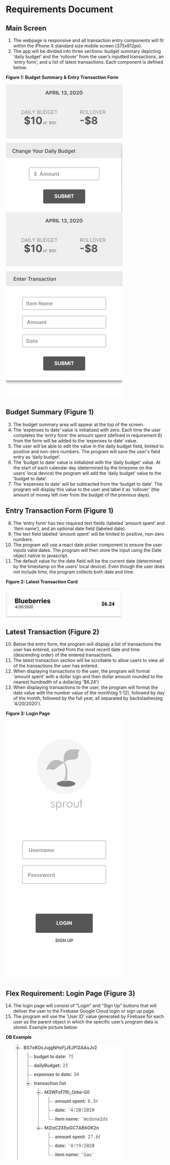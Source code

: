 # Requirements Document

## Main Screen
1. The webpage is responsive and all transaction entry components will fit within the iPhone X standard size mobile screen (375x812px).
2. The app will be divided into three sections: budget summary depicting ‘daily budget’ and the ‘rollover’  from the user’s inputted transactions, an ‘entry form’, and a list of latest transactions. Each component is defined below.

**Figure 1: Budget Summary & Entry Transaction Form**

![](../designImages/MAIN_4.png)
![](../designImages/MAIN_2.png)

## Budget Summary (Figure 1)
3. The budget summary area will appear at the top of the screen.
4. The ‘expenses to date’ value is initialized with zero.  Each time the user completes the  ‘entry form’ the amount spent (defined in requirement 6) from the form will be added to the ‘expenses to date’ value. 
5. The user will be able to edit the value in the daily budget field, limited to positive and non-zero numbers. The program will save the user's field entry as ‘daily budget’.
6. The ‘budget to date’ value is initialized with the ‘daily budget’ value. At the start of each calendar day (determined by the timezone on the users’ local device) the program will add the ‘daily budget’ value to the ‘budget to date’.
7. The ‘expenses to date’ will be subtracted from the ‘budget to date’. The program will display this value to the user and label it as ‘rollover’ (the amount of money left over from the budget of the previous days). 

## Entry Transaction Form (Figure 1)
8. The ‘entry form’ has two required text fields (labeled ‘amount spent’ and ‘item name’), and an optional date field (labeled date). 
9. The text field labeled ‘amount spent’ will be limited to positive, non-zero numbers.
10. The program will use a react date picker component to ensure the user inputs valid dates. The program will then store the input using the Date object native to javascript. 
11. The default value for the date field will be the current date (determined by the timestamp on the users’ local device). Even though the user does not include time, the program collects both date and time. 

**Figure 2: Latest Transaction Card**

![](../designImages/TRANSACTION_CARD.png)

## Latest Transaction (Figure 2)
10. Below the entry form, the program will display a list of transactions the user has entered, sorted from the most recent date and time (descending order) of the entered transactions. 
11. The latest transaction section will be scrollable to allow users to view all of the transactions the user has entered.
12. When displaying transactions to the user, the program will format ‘amount spent’ with a dollar sign and then dollar amount rounded to the nearest hundredth of a dollar(eg '$6.24')
13. When displaying transactions to the user, the program will format the date value with the number value of the month(eg 1-12), followed by day of the month, followed by the full year, all separated by backslashes(eg '4/20/2020').

**Figure 3: Login Page**

![](../designImages/LOGIN.png)

## Flex Requirement: Login Page (Figure 3)
14. The login page will consist of “Login” and “Sign Up” buttons that will deliver the user to the Firebase Google Cloud login or sign up page.
15. The program will use the ‘User ID’ value generated by Firebase for each user as the parent object in which the specific user’s program data is stored. Example picture below:

**DB Example**

![](../designImages/Example_DB.png)


